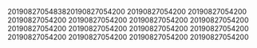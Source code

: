 2019082705483820190827054200
20190827054200
20190827054200
20190827054200
20190827054200
20190827054200
20190827054200
20190827054200
20190827054200
20190827054200
20190827054200
20190827054200
20190827054200
20190827054200
20190827054200
